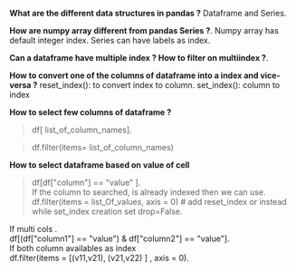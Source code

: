 
**What are the different data structures in pandas ?** 
Dataframe and Series. 

**How are numpy array different from pandas Series ?**. 
Numpy array has default integer index. Series can have labels as index.   

**Can a dataframe have multiple index ? How to filter on multiindex ?**. 

**How to convert one of the columns of dataframe into a index and vice-versa ?** 
reset_index(): to convert index to column. 
set_index(): column to index   

**How to select few columns of dataframe ?**
> df[ list_of_column_names].  

> df.filter(items= list_of_column_names)

**How to select dataframe based on value of cell**
> df[df["column"] == "value" ].   
If the column to searched, is already indexed then we can use.  
df.filter(items = list_Of_values, axis = 0) # add reset_index or instead while set_index creation set drop=False. 

If multi cols .   
df[(df["column1"] == "value") & df["column2"] == "value"].   
If both column availables as index   
df.filter(items = [(v11,v21), (v21,v22) ] , axis = 0).  







